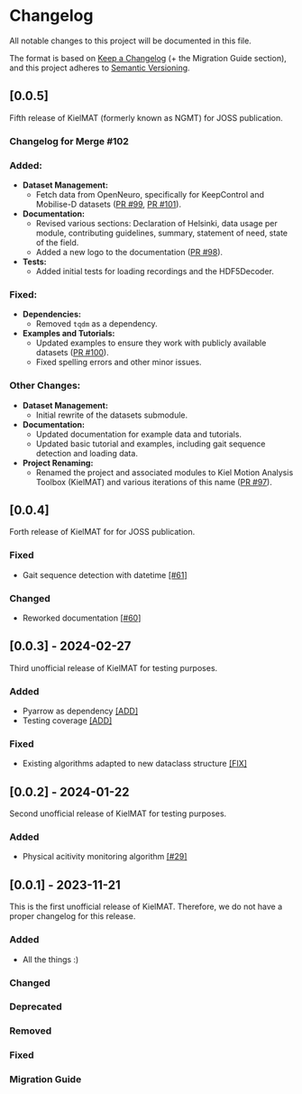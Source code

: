 # Changelog
All notable changes to this project will be documented in this file.

The format is based on [Keep a Changelog](https://keepachangelog.com/en/1.0.0/) (+ the Migration Guide section),
and this project adheres to [Semantic Versioning](https://semver.org/spec/v2.0.0.html).

## [0.0.5]

Fifth release of KielMAT (formerly known as NGMT) for JOSS publication.

### Changelog for Merge #102

### Added:

- **Dataset Management:**
  - Fetch data from OpenNeuro, specifically for KeepControl and Mobilise-D datasets ([PR #99](https://github.com/neurogeriatricskiel/KielMAT/pull/99), [PR #101](https://github.com/neurogeriatricskiel/KielMAT/pull/101)).
- **Documentation:**
  - Revised various sections: Declaration of Helsinki, data usage per module, contributing guidelines, summary, statement of need, state of the field.
  - Added a new logo to the documentation ([PR #98](https://github.com/neurogeriatricskiel/KielMAT/pull/98)).
- **Tests:**
  - Added initial tests for loading recordings and the HDF5Decoder.

### Fixed:
- **Dependencies:**
  - Removed `tqdm` as a dependency.
- **Examples and Tutorials:**
  - Updated examples to ensure they work with publicly available datasets ([PR #100](https://github.com/neurogeriatricskiel/KielMAT/pull/100)).
  - Fixed spelling errors and other minor issues.

### Other Changes:
- **Dataset Management:**
  - Initial rewrite of the datasets submodule.
- **Documentation:**
  - Updated documentation for example data and tutorials.
  - Updated basic tutorial and examples, including gait sequence detection and loading data.
- **Project Renaming:**
  - Renamed the project and associated modules to Kiel Motion Analysis Toolbox (KielMAT) and various iterations of this name ([PR #97](https://github.com/neurogeriatricskiel/KielMAT/pull/97)).

## [0.0.4] 

Forth release of KielMAT for for JOSS publication.

### Fixed
- Gait sequence detection with datetime [[#61]](https://github.com/neurogeriatricskiel/KielMAT/pull/61)

### Changed
- Reworked documentation [[#60]](https://github.com/neurogeriatricskiel/KielMAT/pull/60)

## [0.0.3] - 2024-02-27

Third unofficial release of KielMAT for testing purposes.

### Added
- Pyarrow as dependency [[ADD]](https://github.com/neurogeriatricskiel/KielMAT/commit/22e401a5519cc9adde37b5c752a361a07d8166ac)
- Testing coverage [[ADD]](https://github.com/neurogeriatricskiel/KielMAT/commit/f6a919100e7a9d7319a4af77592a78bd6949bb69)

### Fixed
- Existing algorithms adapted to new dataclass structure [[FIX]](https://github.com/neurogeriatricskiel/KielMAT/commit/3adf7756d9998b36454dccc86d9e2283200d72ed)

## [0.0.2] - 2024-01-22

Second unofficial release of KielMAT for testing purposes.

### Added
- Physical acitivity monitoring algorithm [[#29]](https://github.com/neurogeriatricskiel/KielMAT/commit/a8d9067cde00f0c9a0dba8b7fc623ba4eeb32d0a)

## [0.0.1] - 2023-11-21

This is the first unofficial release of KielMAT.
Therefore, we do not have a proper changelog for this release.

### Added
- All the things :)

### Changed

### Deprecated

### Removed

### Fixed

### Migration Guide